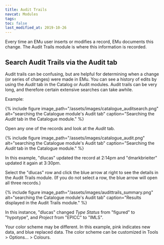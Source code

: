 ```yaml
---
title: Audit Trails
navcat: Modules
tags: 
toc: false
last_modified_at: 2019-10-26
---
```

Every time an EMu user inserts or modifies a record, EMu documents this change. The Audit Trails module is where this information is recorded.

## Search Audit Trails via the Audit tab

Audit trails can be confusing, but are helpful for determining when a change (or series of changes) were made in EMu. You can see a history of edits by using the *Audit* tab in the Catalog or Audit modules.  Audit trails can be very long, and therefore certain extensive searches can take awhile.

Example:

{% include figure image_path="/assets/images/catalogue_auditsearch.png" alt="searching the Catalogue module's Audit tab" caption="Searching the *Audit* tab in the Catalogue module." %}

Open any one of the records and look at the *Audit* tab.  
 
{% include figure image_path="/assets/images/catalogue_audit.png" alt="searching the Catalogue module's Audit tab" caption="Searching the *Audit* tab in the Catalogue module." %}

In this example, "dlucas" updated the record at 2:14pm and "dmarkbrieiter" updated it again at 3:30pm.

Select the "dlucas" row and click the blue arrow at right to see the details in the Audit Trails module. (If you do not select a row, the blue arrow will open all three records.)

{% include figure image_path="/assets/images/audittrails_summary.png" alt="searching the Catalogue module's Audit tab" caption="Results displayed in the Audit Trails module." %}

 In this instance, "dlucas" changed *Type Status* from "figured" to "hypotype", and *Project* from "EPICC" to "IMLS".

Your color scheme may be different.  In this example, pink indicates new data, and blue replaced data. The color scheme can be customized in Tools > Options... > Colours.
